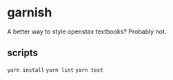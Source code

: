 # garnish

A better way to style openstax textbooks? Probably not.

## scripts
`yarn install`
`yarn lint`
`yarn test`
